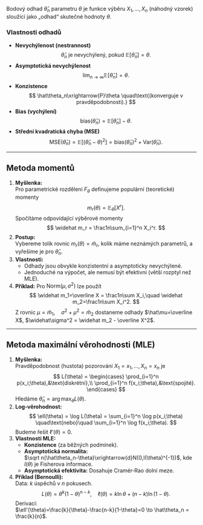 Bodový odhad $\hat\theta_n$ parametru $\theta$ je funkce výběru $X_1,\dots,X_n$ (náhodný vzorek) sloužící jako „odhad“ skutečné hodnoty $\theta$.  

### Vlastnosti odhadů
- **Nevychýlenost (nestrannost)**  
$$
    \hat\theta_n\text{ je nevychýlený, pokud }
    \mathbb E\bigl[\hat\theta_n\bigr] = \theta.
$$
- **Asymptotická nevychýlenost**  
$$
    \lim_{n\to\infty} \mathbb E\bigl[\hat\theta_n\bigr] = \theta.
$$
- **Konzistence**  
$$
    \hat\theta_n\xrightarrow{P}\theta
    \quad\text{(konverguje v pravděpodobnosti).}
$$
- **Bias (vychýlení)**  
$$
    \mathrm{bias}\bigl(\hat\theta_n\bigr)
    = \mathbb E\bigl[\hat\theta_n\bigr] - \theta.
$$
- **Střední kvadratická chyba (MSE)**  
$$
    \mathrm{MSE}\bigl(\hat\theta_n\bigr)
    = \mathbb E\bigl[(\hat\theta_n-\theta)^2\bigr]
    = \mathrm{bias}(\hat\theta_n)^2 + \mathrm{Var}(\hat\theta_n).
$$

---

## Metoda momentů
1. **Myšlenka:**  
   Pro parametrické rozdělení $F_\theta$ definujeme populární (teoretické) momenty  
$$
     m_r(\theta) = \mathbb E_\theta\bigl[X^r\bigr].
$$
   Spočítáme odpovídající výběrové momenty  
$$
     \widehat m_r = \frac1n\sum_{i=1}^n X_i^r.
$$
2. **Postup:**  
   Vybereme tolik rovnic $m_r(\theta)=\widehat m_r$, kolik máme neznámých parametrů, a vyřešíme je pro $\hat\theta_n$.  
3. **Vlastnosti:**  
   - Odhady jsou obvykle konzistentní a asymptoticky nevychýlené.  
   - Jednoduché na výpočet, ale nemusí být efektivní (větší rozptyl než MLE).  
1. **Příklad:** Pro $\mathrm{Norm}(\mu,\sigma^2)$ lze použít  
$$
     \widehat m_1=\overline X = \frac1n\sum X_i,\quad
     \widehat m_2=\frac1n\sum X_i^2.
$$
   Z rovnic  $\mu = \widehat m_1,\quad \sigma^2+\mu^2 = \widehat m_2$
   dostaneme odhady $\hat\mu=\overline X$, $\widehat\sigma^2 = \widehat m_2 - \overline X^2$.

---
## Metoda maximální věrohodnosti (MLE)
1. **Myšlenka:**  
   Pravděpodobnost (hustota) pozorování $X_1=x_1,\dots,X_n=x_n$ je  
$$
     L(\theta)
     = \begin{cases}
       \prod_{i=1}^n p(x_i;\theta),&\text{diskrétní},\\
       \prod_{i=1}^n f(x_i;\theta),&\text{spojité}.
     \end{cases}
$$
   Hledáme $\hat\theta_n = \arg\max_\theta L(\theta)$.  
2. **Log‐věrohodnost:**  
 $$
     \ell(\theta) = \log L(\theta)
     = \sum_{i=1}^n \log p(x_i;\theta)
     \quad\text{nebo}\quad
     \sum_{i=1}^n \log f(x_i;\theta).
$$
   Budeme řešit $\ell'(\theta)=0$.  
3. **Vlastnosti MLE:**  
   - **Konzistence** (za běžných podmínek).  
   - **Asymptotická normalita:**  
     $\sqrt n(\hat\theta_n-\theta)\xrightarrow{d}N(0,I(\theta)^{-1})$, kde $I(\theta)$ je Fisherova informace.  
   - **Asymptotická efektivita:** Dosahuje Cramér‐Rao dolní meze.  
4. **Příklad (Bernoulli):**  
   Data: $k$ úspěchů v $n$ pokusech.  
$$
     L(\theta)=\theta^k(1-\theta)^{n-k},\quad
     \ell(\theta)=k\ln\theta + (n-k)\ln(1-\theta).
$$
   Derivací:  
 $\ell'(\theta)=\frac{k}{\theta}-\frac{n-k}{1-\theta}=0 \to \hat\theta_n = \frac{k}{n}$.
